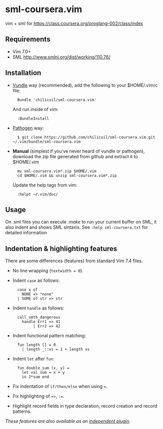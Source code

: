 sml-coursera.vim
================

vim + sml for https://class.coursera.org/proglang-002/class/index


Requirements
------------

* Vim 7.0+
* SML http://www.smlnj.org/dist/working/110.76/

Installation
------------

- [Vundle](https://github.com/gmarik/vundle) way (recommended), add the following to your $HOME/.vimrc file:

        Bundle 'chilicuil/sml-coursera.vim'

    And run inside of vim:

        :BundleInstall

- [Pathogen](https://github.com/tpope/vim-pathogen) way:

        $ git clone https://github.com/chilicuil/sml-coursera.vim.git ~/.vim/bundle/sml-coursera.vim

- **Manual** (simplest if you've never heard of vundle or pathogen), download the zip file generated from github and extract it to $HOME/.vim

        mv sml-coursera.vim*.zip $HOME/.vim
        cd $HOME/.vim && unzip sml-coursera.vim*.zip

    Update the help tags from vim:

        :helpt ~/.vim/doc/

Usage
-----

On .sml files you can execute *:make* to run your current buffer on SML, it also indent and shows
SML sintaxis. See `:help sml-coursera.txt` for detailed information

Indentation & highlighting features
-----------------------------------

There are some differences (features) from standard Vim 7.4 files.

- No line wrapping (`textwidth = 0`).

- Indent `case` as follows:

        case x of
          NONE => "none"
        | SOME of str => str

- Indent `handle` as follows:

        call_smth_dangerous
          handle Err1 => 41
               | Err2 => 42

- Indent functional pattern matching:

        fun length [] = 0
          | length _::xs = 1 + length xs

- Indent `let` after `fun`:

        fun double_sum (x, y) =
          let val sum = x + y
          in 2*sum end

- Fix indentation of `if/then/else` when using `=`.

- Fix highlighting of `=>`, `:=`.

- Highlight record fields in type declaration, record creation and record patterns.

_These features are also available as an [independent plugin](https://github.com/cypok/vim-sml)._
